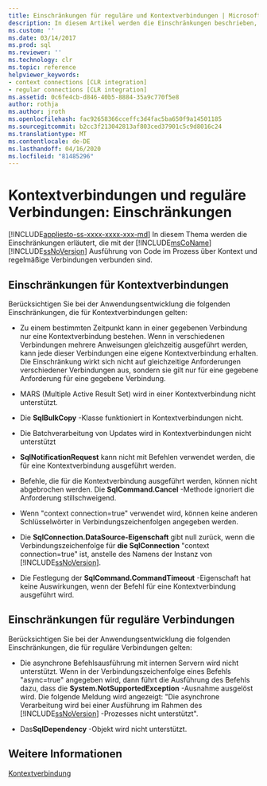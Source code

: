 ```yaml
---
title: Einschränkungen für reguläre und Kontextverbindungen | Microsoft Docs
description: In diesem Artikel werden die Einschränkungen beschrieben, die mit Code verbunden sind, der im Microsoft SQL Server-Prozess über Kontext und regelmäßige Verbindungen ausgeführt wird.
ms.custom: ''
ms.date: 03/14/2017
ms.prod: sql
ms.reviewer: ''
ms.technology: clr
ms.topic: reference
helpviewer_keywords:
- context connections [CLR integration]
- regular connections [CLR integration]
ms.assetid: 0c6fe4cb-d846-40b5-8884-35a9c770f5e8
author: rothja
ms.author: jroth
ms.openlocfilehash: fac92658366cceffc3d4fac5ba650f9a14501185
ms.sourcegitcommit: b2cc3f213042813af803ced37901c5c9d8016c24
ms.translationtype: MT
ms.contentlocale: de-DE
ms.lasthandoff: 04/16/2020
ms.locfileid: "81485296"
---
```

# <a name="context-connections-and-regular-connections---restrictions"></a>Kontextverbindungen und reguläre Verbindungen: Einschränkungen
[!INCLUDE[appliesto-ss-xxxx-xxxx-xxx-md](../../../includes/appliesto-ss-xxxx-xxxx-xxx-md.md)]
  In diesem Thema werden die Einschränkungen erläutert, die mit der [!INCLUDE[msCoName](../../../includes/msconame-md.md)] [!INCLUDE[ssNoVersion](../../../includes/ssnoversion-md.md)] Ausführung von Code im Prozess über Kontext und regelmäßige Verbindungen verbunden sind.  
  
## <a name="restrictions-on-context-connections"></a>Einschränkungen für Kontextverbindungen  
 Berücksichtigen Sie bei der Anwendungsentwicklung die folgenden Einschränkungen, die für Kontextverbindungen gelten:  
  
-   Zu einem bestimmten Zeitpunkt kann in einer gegebenen Verbindung nur eine Kontextverbindung bestehen. Wenn in verschiedenen Verbindungen mehrere Anweisungen gleichzeitig ausgeführt werden, kann jede dieser Verbindungen eine eigene Kontextverbindung erhalten. Die Einschränkung wirkt sich nicht auf gleichzeitige Anforderungen verschiedener Verbindungen aus, sondern sie gilt nur für eine gegebene Anforderung für eine gegebene Verbindung.  
  
-   MARS (Multiple Active Result Set) wird in einer Kontextverbindung nicht unterstützt.  
  
-   Die **SqlBulkCopy** -Klasse funktioniert in Kontextverbindungen nicht.  
  
-   Die Batchverarbeitung von Updates wird in Kontextverbindungen nicht unterstützt  
  
-   **SqlNotificationRequest** kann nicht mit Befehlen verwendet werden, die für eine Kontextverbindung ausgeführt werden.  
  
-   Befehle, die für die Kontextverbindung ausgeführt werden, können nicht abgebrochen werden. Die **SqlCommand.Cancel** -Methode ignoriert die Anforderung stillschweigend.  
  
-   Wenn "context connection=true" verwendet wird, können keine anderen Schlüsselwörter in Verbindungszeichenfolgen angegeben werden.  
  
-   Die **SqlConnection.DataSource-Eigenschaft** gibt null zurück, wenn die Verbindungszeichenfolge für **die SqlConnection** "context connection=true" ist, anstelle des Namens der Instanz von [!INCLUDE[ssNoVersion](../../../includes/ssnoversion-md.md)].  
  
-   Die Festlegung der **SqlCommand.CommandTimeout** -Eigenschaft hat keine Auswirkungen, wenn der Befehl für eine Kontextverbindung ausgeführt wird.  
  
## <a name="restrictions-on-regular-connections"></a>Einschränkungen für reguläre Verbindungen  
 Berücksichtigen Sie bei der Anwendungsentwicklung die folgenden Einschränkungen, die für reguläre Verbindungen gelten:  
  
-   Die asynchrone Befehlsausführung mit internen Servern wird nicht unterstützt. Wenn in der Verbindungszeichenfolge eines Befehls "async=true" angegeben wird, dann führt die Ausführung des Befehls dazu, dass die **System.NotSupportedException** -Ausnahme ausgelöst wird. Die folgende Meldung wird angezeigt: "Die asynchrone Verarbeitung wird bei einer Ausführung im Rahmen des [!INCLUDE[ssNoVersion](../../../includes/ssnoversion-md.md)] -Prozesses nicht unterstützt".  
  
-   Das**SqlDependency** -Objekt wird nicht unterstützt.  
  
## <a name="see-also"></a>Weitere Informationen  
 [Kontextverbindung](../../../relational-databases/clr-integration/data-access/context-connection.md)  
  
  
